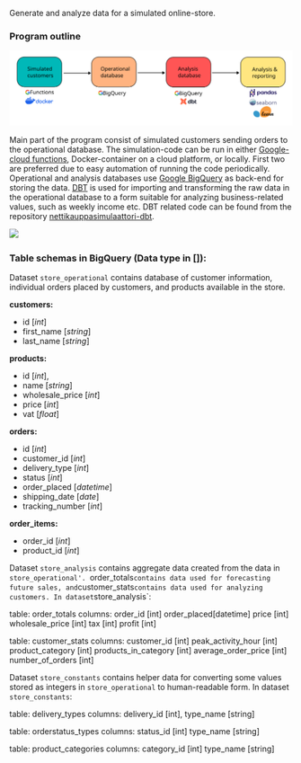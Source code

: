 
Generate and analyze data for a simulated online-store. 


### Program outline

<img src="readme_assets/project_outline.svg"/>

Main part of the program consist of simulated customers sending orders to the operational database.
The simulation-code can be run in either 
[Google-cloud functions](https://cloud.google.com/functions/), Docker-container 
on a cloud platform, or locally. First two are preferred due to easy automation of
running the code periodically.
Operational and analysis databases use [Google BigQuery](https://cloud.google.com/bigquery/)
as back-end for storing the data. [DBT](https://www.getdbt.com/) is used for 
importing and transforming the raw data in the operational database to a form 
suitable for analyzing business-related values, such as weekly income etc.
DBT related code can be found from the repository 
[nettikauppasimulaattori-dbt](https://github.com/jamakoiv/nettikauppasimulaattori_dbt).

<img src="histogram.png">

### Table schemas in BigQuery (Data type in []):

Dataset `store_operational` contains database of customer information,
individual orders placed by customers, and products available in the store.

**customers:**
 - id [*int*]
 - first_name [*string*]
 - last_name [*string*]

**products:** 
 - id [*int*], 
 - name [*string*]
 - wholesale_price [*int*]
 - price [*int*]
 - vat [*float*]

**orders:**
 - id				[*int*]
 - customer_id		[*int*]
 - delivery_type	[*int*]
 - status			[*int*]
 - order_placed	[*datetime*]
 - shipping_date	[*date*]
 - tracking_number	[*int*]

**order_items:**
 - order_id		[*int*]
 - product_id	[*int*]


Dataset `store_analysis` contains aggregate data created from the data in
`store_operational'. `order_totals` contains data used for forecasting future sales,
and `customer_stats` contains data used for analyzing customers.
In dataset `store_analysis`:

table:	order_totals
columns:	order_id	[int]
			order_placed[datetime]
			price		[int]
			wholesale_price [int]
			tax			[int]
			profit		[int]

table:	customer_stats
columns:	customer_id			[int]
			peak_activity_hour	[int]
			product_category	[int]
			products_in_category	[int]
			average_order_price		[int]
			number_of_orders		[int]


Dataset `store_constants` contains helper data for converting some values
stored as integers in `store_operational` to human-readable form.
In dataset `store_constants`:

table:	delivery_types
columns:	delivery_id [int],
			type_name	[string]

table:	orderstatus_types
columns:	status_id	[int]
			type_name	[string]

table:	product_categories
columns:	category_id [int]
			type_name 	[string]
